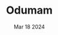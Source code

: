 ---
title: "Odumam"
description: "Portfolio page"
date: "Mar 18 2024"
demoURL: "https://mahmut-a.github.io/ODUMAM/ODU%20V6/Home%20Page/index.html"
repoURL: "https://github.com/mahmut-a/mahmut-a.github.io/tree/main/ODUMAM/ODU%20V6"
---